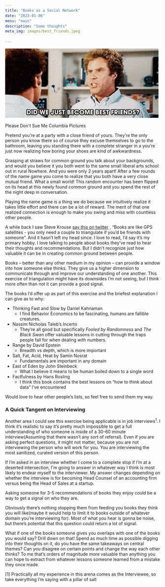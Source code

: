 ```yaml
---
title: "Books as a Social Network"
date: "2023-01-06"
menu: "main"
description: "Some thoughts"
meta_img: images/best_friends.jpeg

---
```


<div class="figure">

![](/images/best_friends.jpeg)

<p class="caption">Please Don't Sue Me Columbia Pictures</p>

</div>

Pretend you’re at a party with a close friend of yours. They’re the only person you know there so of course they excuse themselves to go to the bathroom, leaving you standing there with a complete stranger in a you’re just now realizing how boring your shoes are kind of awkwardness. 

Grasping at straws for common ground you talk about your backgrounds, and would you believe it you both went to the same small liberal arts school out in rural Nowhere. And you were only 2 years apart! After a few rounds of the name game you come to realize that you both have a very close mutual friend. What a small world! This random encounter has been flipped on its head at this newly found common ground and you spend the rest of the night deep in conversation. 

Playing the name game is a thing we do because we intuitively realize it takes little effort and there can be a lot of reward.  The merit of that one realized connection is enough to make you swing and miss with countless other people. 

A while back I saw Steve Krouse [say this on twitter](https://twitter.com/stevekrouse/status/1533840328570064896?s=20&t=y1JhckSV-QiSKSG8oj-A_A) , “Books are like GPS satellites - you only need a couple to triangulate if you’d be friends with someone”. And it hasn’t left my head since. I love to read, I’d say it’s my primary hobby. I love talking to people about books they’ve read to hear their thoughts and recommendations. But I didn’t recognize just how valuable it can be in creating common ground between people. 
 
Books – better than any other medium in my opinion – can provide a window into how someone else thinks. They give us a higher dimension to communicate through and improve our understanding of one another. This exercise of triangulation might have its downsides I’m not seeing, but I think more often than not it can provide a good signal.
 
The books I’d offer up as part of this exercise and the briefest explanation I can give as to why:

- Thinking Fast and Slow by Daniel Kahnaman
    - I find Behavior Economics to be fascinating, humans are fallible creatures. 
- Nassim Nicholas Taleb’s Incerto
    - They’re all good but specifically *Fooled by Randomness* and *The Black Swan* offer valuable lessons in cutting through the traps people fall for when dealing with numbers.
- Range by David Epstein
    - Breadth vs depth, which is more important
- Salt, Fat, Acid, Heat by Samin Nosrat
    - Fundamentals are important in any domain
- East of Eden by John Steinbeck
    - What I believe it means to be human boiled down to a single word
- Factfulness by Hans Rosling
    - I think this book contains the best lessons on “how to think about data” I’ve encountered

Would love to hear other people’s lists, so feel free to send them my way.
 
### A Quick Tangent on Interviewing
 
Another area I could see this exercise being applicable is in job interviews<sup>1</sup>. I think it’s realistic to say it’s pretty much impossible to get a full understanding of who someone is inside of a 30-60 minute interview(Assuming that there wasn’t any sort of referral). Even if you are asking perfect questions, it might not matter, because you are not interviewing the person who will work for you. You are interviewing the most sanitized, curated version of this person. 
 
If I’m asked in an interview whether I come to a complete stop if I’m at a deserted intersection, I'm going to answer in whatever way I think is most likely to endear myself to the interviewer. My answer changes depending on whether the interview is for becoming Head Counsel of an accounting firm versus being the Head of Sales at a startup. 

Asking someone for 3-5 recommendations of books they enjoy could be a way to get a signal on who they are. 
 
Obviously there’s nothing stopping them from feeding you books they think you will like(maybe it would help to limit it to books outside of whatever domain you’re interviewing for). Most of what you hear is gonna be noise, but there’s potential that this question could return a lot of signal. 
 
What if one of the books someone gives you overlaps with one of the books you would say? Drill down on that! Spend as much time as possible digging into their thoughts on it, do you have the same takeaways on central themes? Can you disagree on certain points and change the way each other thinks? To me that’s orders of magnitude more valuable than anything you can hope to extract from whatever lessons someone learned from a mistake they once made. 
 

[1] Practically all my experience in this arena comes as the Interviewee, so take everything I’m saying with a pillar of salt
